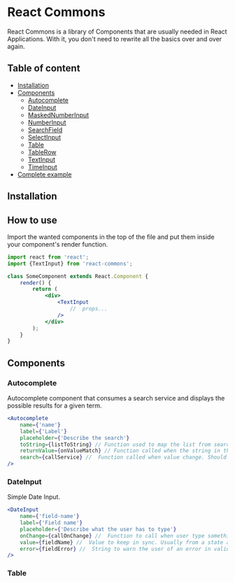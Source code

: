 # React Commons

React Commons is a library of Components that are usually needed in React Applications. With it, you don't need to rewrite all the basics over and over again.

## Table of content

- [Installation](#installation)
- [Components](#components)
  - [Autocomplete](#autocomplete)
  - [DateInput](#date-input)
  - [MaskedNumberInput](#masked-number-input)
  - [NumberInput](#number-input)
  - [SearchField](#search-field)
  - [SelectInput](#select-input)
  - [Table](#table)
  - [TableRow](#table-row)
  - [TextInput](#text-input)
  - [TimeInput](#time-input)
- [Complete example](#complete-example)

## Installation

## How to use

Import the wanted components in the top of the file and put them inside your component's render function.

```jsx
import react from 'react';
import {TextInput} from 'react-commons';

class SomeComponent extends React.Component {
    render() {
        return (
            <div>
                <TextInput
                    //  props...
                />
            </div>
        );
    }
}    
```

## Components

### Autocomplete

Autocomplete component that consumes a search service and displays the possible results for a given term.

```jsx
<Autocomplete
    name={'name'}
    label={'Label'}
    placeholder={'Describe the search'}
    toString={listToString} // Function used to map the list from search service into an array of strings.
    returnValue={onValueMatch} // Function called when the string in the search field matches a list object.
    search={callService} //  Function called when value change. Should receive a string as argument. 
/>
```
 
### DateInput

Simple Date Input.

```jsx
<DateInput
    name={'field-name'}
    label={'Field name'}
    placeholder={'Describe what the user has to type'}
    onChange={callOnChange} //  Function to call when user type something.
    value={fieldName} //  Value to keep in sync. Usually from a state attribute.
    error={fieldError} //  String to warn the user of an error in validation.     
/>
```

### Table
        

